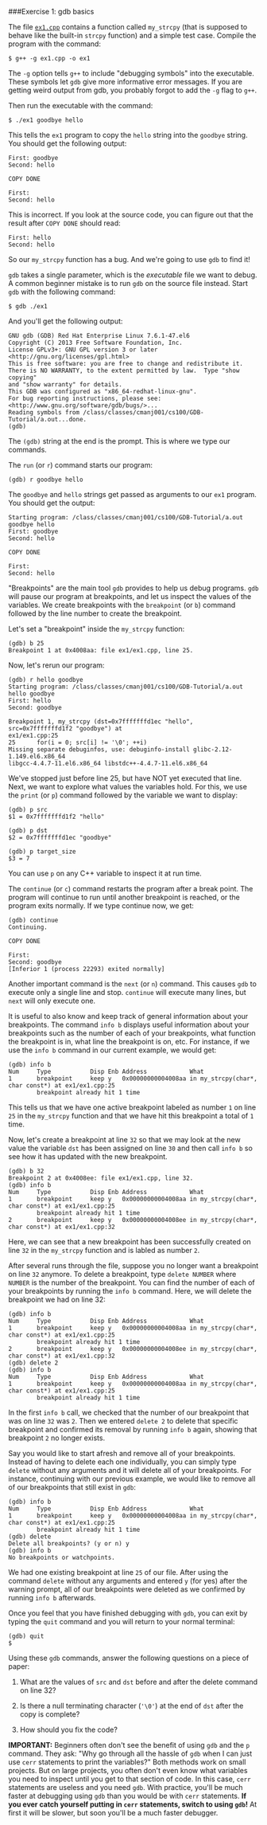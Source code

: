 ###Exercise 1: gdb basics

The file [`ex1.cpp`](ex1.cpp) contains a function called `my_strcpy` (that is supposed to behave like the built-in `strcpy` function) and a simple test case.
Compile the program with the command:
```
$ g++ -g ex1.cpp -o ex1
```
The `-g` option tells `g++` to include "debugging symbols" into the executable.
These symbols let `gdb` give more informative error messages.
If you are getting weird output from gdb, you probably forgot to add the `-g` flag to `g++`.

Then run the executable with the command:
```
$ ./ex1 goodbye hello
```
This tells the `ex1` program to copy the `hello` string into the `goodbye` string.
You should get the following output:
```
First: goodbye
Second: hello

COPY DONE

First:
Second: hello
```

This is incorrect.
If you look at the source code, you can figure out that the result after `COPY DONE` should read:
```
First: hello
Second: hello
```
So our `my_strcpy` function has a bug.
And we're going to use `gdb` to find it!

`gdb` takes a single parameter, which is the *executable* file we want to debug.
A common beginner mistake is to run `gdb` on the source file instead.
Start `gdb` with the following command:
```
$ gdb ./ex1
```
And you'll get the following output:
```
GNU gdb (GDB) Red Hat Enterprise Linux 7.6.1-47.el6
Copyright (C) 2013 Free Software Foundation, Inc.
License GPLv3+: GNU GPL version 3 or later <http://gnu.org/licenses/gpl.html>
This is free software: you are free to change and redistribute it.
There is NO WARRANTY, to the extent permitted by law.  Type "show copying"
and "show warranty" for details.
This GDB was configured as "x86_64-redhat-linux-gnu".
For bug reporting instructions, please see:
<http://www.gnu.org/software/gdb/bugs/>...
Reading symbols from /class/classes/cmanj001/cs100/GDB-Tutorial/a.out...done.
(gdb)
```
The `(gdb)` string at the end is the prompt.
This is where we type our commands.

The `run` (or `r`) command starts our program:
```
(gdb) r goodbye hello
```
The `goodbye` and `hello` strings get passed as arguments to our `ex1` program.
You should get the output:
```
Starting program: /class/classes/cmanj001/cs100/GDB-Tutorial/a.out goodbye hello
First: goodbye
Second: hello

COPY DONE

First:
Second: hello
```

"Breakpoints" are the main tool `gdb` provides to help us debug programs.
`gdb` will pause our program at breakpoints, and let us inspect the values of the variables.
We create breakpoints with the `breakpoint` (or `b`) command followed by the line number to create the breakpoint.

Let's set a "breakpoint" inside the `my_strcpy` function:
```
(gdb) b 25
Breakpoint 1 at 0x4008aa: file ex1/ex1.cpp, line 25.
```

Now, let's rerun our program:
```
(gdb) r hello goodbye
Starting program: /class/classes/cmanj001/cs100/GDB-Tutorial/a.out hello goodbye
First: hello
Second: goodbye

Breakpoint 1, my_strcpy (dst=0x7fffffffd1ec "hello", src=0x7fffffffd1f2 "goodbye") at
ex1/ex1.cpp:25
25      for(i = 0; src[i] != '\0'; ++i)
Missing separate debuginfos, use: debuginfo-install glibc-2.12-1.149.el6.x86_64
libgcc-4.4.7-11.el6.x86_64 libstdc++-4.4.7-11.el6.x86_64
```

We've stopped just before line 25, but have NOT yet executed that line.
Next, we want to explore what values the variables hold.
For this, we use the `print` (or `p`) command followed by the variable we want to display:
```
(gdb) p src
$1 = 0x7fffffffd1f2 "hello"

(gdb) p dst
$2 = 0x7fffffffd1ec "goodbye"

(gdb) p target_size
$3 = 7
```
You can use `p` on any C++ variable to inspect it at run time.

The `continue` (or `c`) command restarts the program after a break point.
The program will continue to run until another breakpoint is reached, or the program exits normally.
If we type continue now, we get:
```
(gdb) continue
Continuing.

COPY DONE

First:
Second: goodbye
[Inferior 1 (process 22293) exited normally]
```
Another important command is the `next` (or `n`) command.
This causes `gdb` to execute only a single line and stop.
`continue` will execute many lines, but `next` will only execute one.

It is useful to also know and keep track of general information about your breakpoints.
The command `info b` displays useful information about your breakpoints such as the number of each of your breakpoints, what function the breakpoint is in, what line the breakpoint is on, etc.
For instance, if we use the `info b` command in our current example, we would get:

```
(gdb) info b
Num     Type           Disp Enb Address            What
1       breakpoint     keep y   0x00000000004008aa in my_strcpy(char*, char const*) at ex1/ex1.cpp:25
        breakpoint already hit 1 time
```

This tells us that we have one active breakpoint labeled as number `1` on line `25` in the `my_strcpy` function and that we have hit this breakpoint a total of `1` time.  

Now, let's create a breakpoint at line `32` so that we may look at the new value the variable `dst` has been assigned on line `30` and then call `info b` so see how it has updated with the new breakpoint.

```
(gdb) b 32
Breakpoint 2 at 0x4008ee: file ex1/ex1.cpp, line 32.
(gdb) info b
Num     Type           Disp Enb Address            What
1       breakpoint     keep y   0x00000000004008aa in my_strcpy(char*, char const*) at ex1/ex1.cpp:25
        breakpoint already hit 1 time
2       breakpoint     keep y   0x00000000004008ee in my_strcpy(char*, char const*) at ex1/ex1.cpp:32
```

Here, we can see that a new breakpoint has been successfully created on line `32` in the `my_strcpy` function and is labled as number `2`.

After several runs through the file, suppose you no longer want a breakpoint on line `32` anymore.
To delete a breakpoint, type ```delete NUMBER``` where ```NUMBER``` is the number of the breakpoint.
You can find the number of each of your breakpoints by running the `info b` command.
Here, we will delete the breakpoint we had on line 32:

```
(gdb) info b
Num     Type           Disp Enb Address            What
1       breakpoint     keep y   0x00000000004008aa in my_strcpy(char*, char const*) at ex1/ex1.cpp:25
        breakpoint already hit 1 time
2       breakpoint     keep y   0x00000000004008ee in my_strcpy(char*, char const*) at ex1/ex1.cpp:32
(gdb) delete 2
(gdb) info b
Num     Type           Disp Enb Address            What
1       breakpoint     keep y   0x00000000004008aa in my_strcpy(char*, char const*) at ex1/ex1.cpp:25
        breakpoint already hit 1 time
```

In the first `info b` call, we checked that the number of our breakpoint that was on line `32` was `2`.
Then we entered `delete 2` to delete that specific breakpoint and confirmed its removal by running `info b` again, showing that breakpoint `2` no longer exists.

Say you would like to start afresh and remove all of your breakpoints.
Instead of having to delete each one individually, you can simply type ```delete``` without any arguments and it will delete all of your breakpoints.
For instance, continuing with our previous example, we would like to remove all of our breakpoints that still exist in `gdb`:

```
(gdb) info b
Num     Type           Disp Enb Address            What
1       breakpoint     keep y   0x00000000004008aa in my_strcpy(char*, char const*) at ex1/ex1.cpp:25
        breakpoint already hit 1 time
(gdb) delete
Delete all breakpoints? (y or n) y
(gdb) info b
No breakpoints or watchpoints.
```

We had one existing breakpoint at line `25` of our file.
After using the command `delete` without any arguments and entered `y` (for yes) after the warning prompt, all of our breakpoints were deleted as we confirmed by running `info b` afterwards.

Once you feel that you have finished debugging with `gdb`, you can exit by typing the `quit` command and you will return to your normal terminal:

```
(gdb) quit
$
```


Using these `gdb` commands, answer the following questions on a piece of paper:

1. What are the values of `src` and `dst` before and after the delete command on line 32?

2. Is there a null terminating character (`'\0'`) at the end of `dst` after the copy is complete?

3. How should you fix the code?

**IMPORTANT:**
Beginners often don't see the benefit of using `gdb` and the `p` command.
They ask: "Why go through all the hassle of `gdb` when I can just use `cerr` statements to print the variables?"
Both methods work on small projects.
But on large projects, you often don't even know what variables you need to inspect until you get to that section of code.
In this case, `cerr` statements are useless and you need `gdb`.
With practice, you'll be much faster at debugging using `gdb` than you would be with `cerr` statements.
**If you ever catch yourself putting in `cerr` statements, switch to using `gdb`!**
At first it will be slower, but soon you'll be a much faster debugger.

